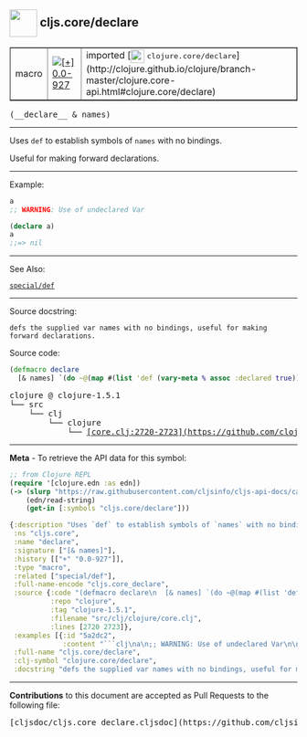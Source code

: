 ## <img width="48px" valign="middle" src="http://i.imgur.com/Hi20huC.png"> cljs.core/declare

 <table border="1">
<tr>

<td>macro</td>
<td><a href="https://github.com/cljsinfo/cljs-api-docs/tree/0.0-927"><img valign="middle" alt="[+] 0.0-927" src="https://img.shields.io/badge/+-0.0--927-lightgrey.svg"></a> </td>
<td>
imported [<img height="24px" valign="middle" src="http://i.imgur.com/1GjPKvB.png"> <samp>clojure.core/declare</samp>](http://clojure.github.io/clojure/branch-master/clojure.core-api.html#clojure.core/declare)
</td>
</tr>
</table>

 <samp>
(__declare__ & names)<br>
</samp>

---

Uses `def` to establish symbols of `names` with no bindings.

Useful for making forward declarations.

---

Example:

```clj
a
;; WARNING: Use of undeclared Var

(declare a)
a
;;=> nil
```

---

See Also:

[`special/def`](special_def.md)<br>

---

Source docstring:

```
defs the supplied var names with no bindings, useful for making forward declarations.
```

Source code:

```clj
(defmacro declare
  [& names] `(do ~@(map #(list 'def (vary-meta % assoc :declared true)) names)))
```

 <pre>
clojure @ clojure-1.5.1
└── src
    └── clj
        └── clojure
            └── <ins>[core.clj:2720-2723](https://github.com/clojure/clojure/blob/clojure-1.5.1/src/clj/clojure/core.clj#L2720-L2723)</ins>
</pre>


---

__Meta__ - To retrieve the API data for this symbol:

```clj
;; from Clojure REPL
(require '[clojure.edn :as edn])
(-> (slurp "https://raw.githubusercontent.com/cljsinfo/cljs-api-docs/catalog/cljs-api.edn")
    (edn/read-string)
    (get-in [:symbols "cljs.core/declare"]))
```

```clj
{:description "Uses `def` to establish symbols of `names` with no bindings.\n\nUseful for making forward declarations.",
 :ns "cljs.core",
 :name "declare",
 :signature ["[& names]"],
 :history [["+" "0.0-927"]],
 :type "macro",
 :related ["special/def"],
 :full-name-encode "cljs.core_declare",
 :source {:code "(defmacro declare\n  [& names] `(do ~@(map #(list 'def (vary-meta % assoc :declared true)) names)))",
          :repo "clojure",
          :tag "clojure-1.5.1",
          :filename "src/clj/clojure/core.clj",
          :lines [2720 2723]},
 :examples [{:id "5a2dc2",
             :content "```clj\na\n;; WARNING: Use of undeclared Var\n\n(declare a)\na\n;;=> nil\n```"}],
 :full-name "cljs.core/declare",
 :clj-symbol "clojure.core/declare",
 :docstring "defs the supplied var names with no bindings, useful for making forward declarations."}

```

---

__Contributions__ to this document are accepted as Pull Requests to the following file:

 <pre>
[cljsdoc/cljs.core_declare.cljsdoc](https://github.com/cljsinfo/cljs-api-docs/blob/master/cljsdoc/cljs.core_declare.cljsdoc)
</pre>

